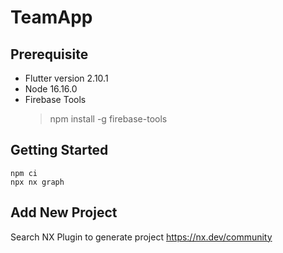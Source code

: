 # TeamApp

## Prerequisite
- Flutter version 2.10.1
- Node 16.16.0
- Firebase Tools
  > npm install -g firebase-tools

## Getting Started
```
npm ci
npx nx graph
```

## Add New Project
Search NX Plugin to generate project https://nx.dev/community